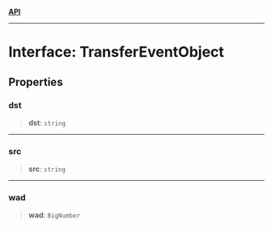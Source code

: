 [**API**](../../../README.md)

***

# Interface: TransferEventObject

## Properties

### dst

> **dst**: `string`

***

### src

> **src**: `string`

***

### wad

> **wad**: `BigNumber`
